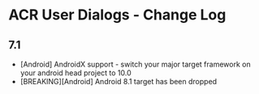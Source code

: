 ﻿# ACR User Dialogs - Change Log

7.1
---
* [Android] AndroidX support - switch your major target framework on your android head project to 10.0
* [BREAKING][Android] Android 8.1 target has been dropped